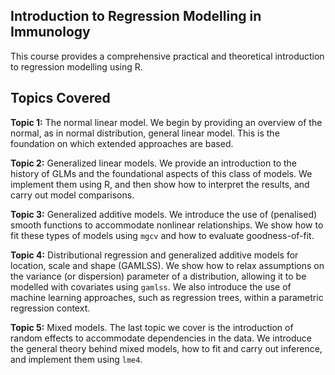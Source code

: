 ## Introduction to Regression Modelling in Immunology

This course provides a comprehensive practical and theoretical introduction to regression modelling using R.

## Topics Covered

**Topic 1:** The normal linear model. We begin by providing an overview of the normal, as in normal distribution, general linear model. This is the foundation on which extended approaches are based.

**Topic 2:** Generalized linear models. We provide an introduction to the history of GLMs and the foundational aspects of this class of models. We implement them using R, and then show how to interpret the results, and carry out model comparisons.

**Topic 3:** Generalized additive models. We introduce the use of (penalised) smooth functions to accommodate nonlinear relationships. We show how to fit these types of models using `mgcv` and how to evaluate goodness-of-fit.

**Topic 4:** Distributional regression and generalized additive models for location, scale and shape (GAMLSS). We show how to relax assumptions on the variance (or dispersion) parameter of a distribution, allowing it to be modelled with covariates using `gamlss`. We also introduce the use of machine learning approaches, such as regression trees, within a parametric regression context.

**Topic 5:** Mixed models. The last topic we cover is the introduction of random effects to accommodate dependencies in the data. We introduce the general theory behind mixed models, how to fit and carry out inference, and implement them using `lme4`.
